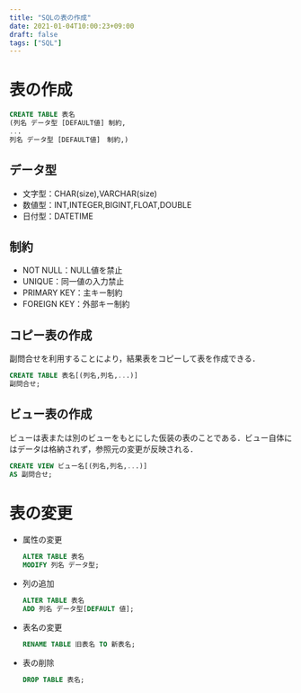 ```yaml
---
title: "SQLの表の作成"
date: 2021-01-04T10:00:23+09:00
draft: false
tags: ["SQL"] 
---
```

<!--more-->
# 表の作成
```sql
CREATE TABLE 表名
(列名 データ型 [DEFAULT値] 制約,
...
列名 データ型 [DEFAULT値]　制約,)
```

## データ型
- 文字型：CHAR(size),VARCHAR(size)
- 数値型：INT,INTEGER,BIGINT,FLOAT,DOUBLE
- 日付型：DATETIME

## 制約
- NOT NULL：NULL値を禁止
- UNIQUE：同一値の入力禁止
- PRIMARY KEY：主キー制約
- FOREIGN KEY：外部キー制約

## コピー表の作成
副問合せを利用することにより，結果表をコピーして表を作成できる．
```sql
CREATE TABLE 表名[(列名,列名,...)]
副問合せ;
```
## ビュー表の作成
ビューは表または別のビューをもとにした仮装の表のことである．ビュー自体にはデータは格納されず，参照元の変更が反映される．
```sql
CREATE VIEW ビュー名[(列名,列名,...)]
AS 副問合せ;
```

# 表の変更
- 属性の変更
    ```sql
    ALTER TABLE 表名
    MODIFY 列名 データ型;
    ```
- 列の追加
    ```sql
    ALTER TABLE 表名
    ADD 列名 データ型[DEFAULT 値];
    ```
- 表名の変更
    ```sql
    RENAME TABLE 旧表名 TO 新表名;
    ```
- 表の削除
    ```sql
    DROP TABLE 表名;
    ```
